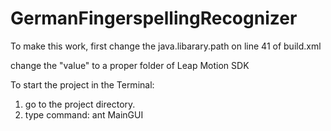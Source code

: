 # GermanFingerspellingRecognizer

To make this work, first change the java.libarary.path on line 41
of build.xml

<sysproperty key="java.library.path" value="/home/tengfei/thesis/LeapDeveloperKit_2.2.6+29154_linux/LeapSDK/lib/x86"/>

change the "value" to a proper folder of Leap Motion SDK

To start the project in the Terminal:
1. go to the project directory.
2. type command: ant MainGUI
